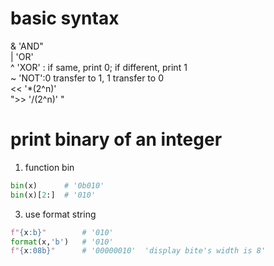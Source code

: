 # basic syntax
& 'AND"   
| 'OR'   
^ 'XOR' : if same, print 0; if different, print 1   
~ 'NOT':0 transfer to 1, 1 transfer to 0   
<< '*(2^n)'   
">> '/(2^n)'  "  
#  print binary of an integer
1. function bin
```python
bin(x)      # '0b010'
bin(x)[2:]  # '010'
```
3. use format string
``` python
f"{x:b}"        # '010'   
format(x,'b')   # '010'
f"{x:08b}"      # '00000010'  'display bite's width is 8'  
```
